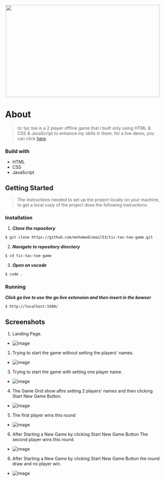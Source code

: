 <p align="center">
  <img width="500" height="300" src="/Screenshots/xo.png">
</p>


# About 
> tic tac toe is a 2 player offline game that I built only using HTML & CSS & JavaScript to enhance my skills in them. for a live demo,  you can click <a href="https://peppy-cannoli-7933a5.netlify.app/">here</a>.

### Build with
- HTML
- CSS
- JavaScript

## Getting Started
> The instructions needed to set up the project locally on your machine, to get a local copy of the project does the following instructions.

### Installation

1. **_Clone the repository_**

```sh
$ git clone https://github.com/mohamedismail53/tic-tac-toe-game.git
```
2. **_Navigate to repository directory_**
```sh
$ cd tic-tac-toe-game
```

3. **_Open on vscode_**
```sh
$ code .
```

### Running
**_Click go live to use the go live extension and then insert in the bowser_**
```sh
$ http://localhost:5500/
```

## Screenshots

1. Landing Page.
  - ![image](/screenshots/1-start-page.png)

2. Trying to start the game without setting the players' names.
  - ![image](/screenshots/2-start-game-button-is-clicked-and-no-player-name.png)

3. Trying to start the game with setting one player name.
  - ![image](/screenshots/3-seting-one-player-name.PNG)

4. The Game Grid show aftre setting 2 players' names and then clicking Start New Game Button.
  - ![image](/screenshots/4-setting-2-player-name-and-click-start-game.png)

5. The first player wins this round
  - ![image](/screenshots/5-first-player-win.png)

6. After Starting a New Game by clicking Start New Game Button The second player wins this round.
  - ![image](/screenshots/6-second-player-win.png)

6. After Starting a New Game by clicking Start New Game Button the round draw and no player win.
  - ![image](/screenshots/7-game-draw.png)
